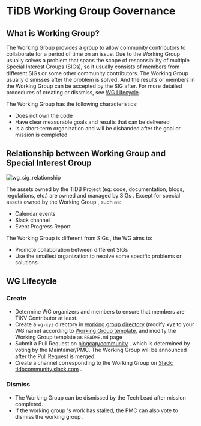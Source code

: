 # TiDB Working Group Governance

## What is Working Group?

The Working Group provides a group to allow community contributors to collaborate for a period of time on an issue. Due to the Working Group usually solves a problem that spans the scope of responsibility of multiple Special Interest Groups (SIGs), so it usually consists of members from different SIGs or some other community contributors. The Working Group usually dismisses after the problem is solved. And the results or members in the Working Group can be accepted by the SIG after. For more detailed procedures of creating or dissmiss, see [WG Lifecycle](#wg-lifecycle).

The Working Group has the following characteristics: 

* Does not own the code
* Have clear measurable goals and results that can be delivered
* Is a short-term organization and will be disbanded after the goal or mission is completed

## Relationship between Working Group and Special Interest Group

![wg_sig_relationship](/media/governance/wg_sig_relationship.png)

The assets owned by the TiDB Project (eg: code, documentation, blogs, regulations, etc.) are owned and managed by SIGs . Except for special assets owned by the Working Group , such as:

* Calendar events
* Slack channel
* Event Progress Report

The Working Group is different from SIGs , the WG aims to:

* Promote collaboration between different SIGs
* Use the smallest organization to resolve some specific problems or solutions.

## WG Lifecycle 

### Create

* Determine WG organizers and members to ensure that members are TiKV Contributor at least.
* Create a `wg-xyz` directory in [working group directory](/working-groups) (modify xyz to your WG name) according to [Working Group template](wg-template.md), and modify the Working Group template as `README.md` page
* Submit a Pull Request on [pingcap/community](https://github.com/pingcap/community) , which is determined by voting by the Maintainer/PMC. The Working Group will be announced after the Pull Request is merged.
* Create a channel corresponding to the Working Group on [Slack: tidbcommunity.slack.com](https://join.slack.com/t/tidbcommunity/shared_invite/enQtNzc0MzI4ODExMDc4LWYwYmIzMjZkYzJiNDUxMmZlN2FiMGJkZjAyMzQ5NGU0NGY0NzI3NTYwMjAyNGQ1N2I2ZjAxNzc1OGUwYWM0NzE) . 

### Dismiss

* The Working Group can be dismissed by the Tech Lead after mission completed.
* If the working group 's work has stalled, the PMC can also vote to dismiss the working group .
